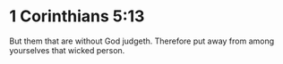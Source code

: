 # 1 Corinthians 5:13

But them that are without God judgeth. Therefore put away from among yourselves that wicked person.